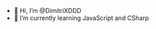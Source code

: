 - 👋 Hi, I’m @DimitriXDDD
- 🌱 I’m currently learning JavaScript and CSharp

<!---
DimitriXDDD/DimitriXDDD is a ✨ special ✨ repository because its `README.md` (this file) appears on your GitHub profile.
You can click the Preview link to take a look at your changes.
--->
